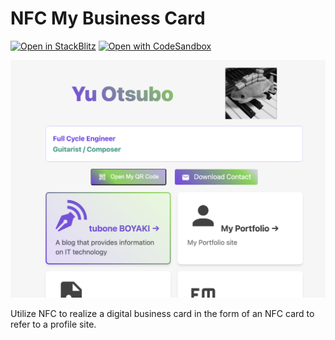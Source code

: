 # NFC My Business Card

[![Open in StackBlitz](https://developer.stackblitz.com/img/open_in_stackblitz.svg)](https://stackblitz.com/github/tubone24/nfcMyBusinessCard/tree/)
[![Open with CodeSandbox](https://assets.codesandbox.io/github/button-edit-lime.svg)](https://codesandbox.io/s/github/tubone24/nfcMyBusinessCard/tree/)

![header](docs/screenshot.png)

Utilize NFC to realize a digital business card in the form of an NFC card to refer to a profile site.

